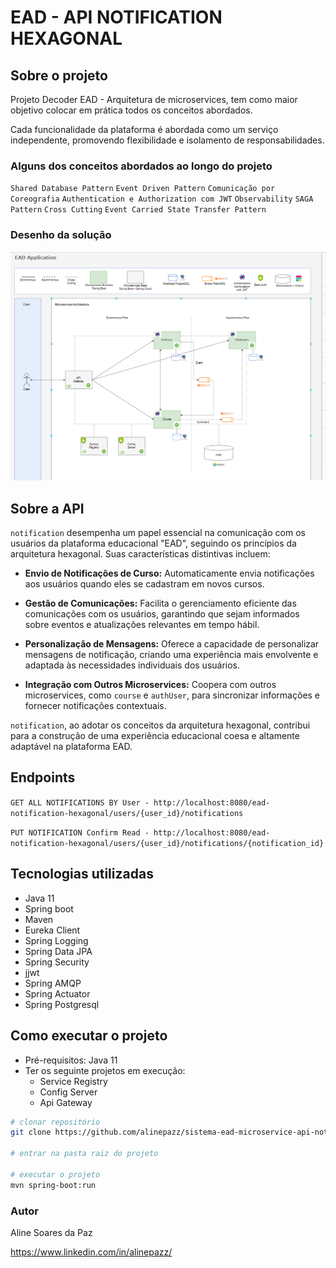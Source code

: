 # EAD - API NOTIFICATION HEXAGONAL

## Sobre o projeto
Projeto Decoder EAD - Arquitetura de microservices, tem como maior
objetivo colocar em prática todos os conceitos abordados.

Cada funcionalidade da plataforma é abordada como um serviço independente, promovendo flexibilidade e isolamento de responsabilidades.

### Alguns dos conceitos abordados ao longo do projeto
`Shared Database Pattern`
`Event Driven Pattern`
`Comunicação por Coreografia`
`Authentication e Authorization com JWT`
`Observability`
`SAGA Pattern`
`Cross
Cutting`
`Event Carried State Transfer Pattern`

### Desenho da solução
![Desenho da solucao ead](imagens/projeto.png)

## Sobre a API
`notification` desempenha um papel essencial na comunicação com os usuários da plataforma educacional "EAD", seguindo os princípios da arquitetura hexagonal. Suas características distintivas incluem:

- **Envio de Notificações de Curso:** Automaticamente envia notificações aos usuários quando eles se cadastram em novos cursos.

- **Gestão de Comunicações:** Facilita o gerenciamento eficiente das comunicações com os usuários, garantindo que sejam informados sobre eventos e atualizações relevantes em tempo hábil.

- **Personalização de Mensagens:** Oferece a capacidade de personalizar mensagens de notificação, criando uma experiência mais envolvente e adaptada às necessidades individuais dos usuários.

- **Integração com Outros Microservices:** Coopera com outros microservices, como `course` e `authUser`, para sincronizar informações e fornecer notificações contextuais.

`notification`, ao adotar os conceitos da arquitetura hexagonal, contribui para a construção de uma experiência educacional coesa e altamente adaptável na plataforma EAD.

## Endpoints
`GET ALL NOTIFICATIONS BY User - http://localhost:8080/ead-notification-hexagonal/users/{user_id}/notifications`

`PUT NOTIFICATION Confirm Read - http://localhost:8080/ead-notification-hexagonal/users/{user_id}/notifications/{notification_id}`

## Tecnologias utilizadas
- Java 11
- Spring boot
- Maven
- Eureka Client
- Spring Logging
- Spring Data JPA
- Spring Security
- jjwt
- Spring AMQP
- Spring Actuator
- Spring Postgresql

## Como executar o projeto
- Pré-requisitos: Java 11
- Ter os seguinte projetos em execução:
    - Service Registry
    - Config Server
    - Api Gateway

```bash
# clonar repositório
git clone https://github.com/alinepazz/sistema-ead-microservice-api-notification-hexagonal.git

# entrar na pasta raiz do projeto

# executar o projeto
mvn spring-boot:run
```
### Autor
Aline Soares da Paz

https://www.linkedin.com/in/alinepazz/
